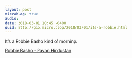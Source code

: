 ```yaml
---
layout: post
microblog: true
audio: 
date: 2018-03-01 10:45 -0400
guid: http://gio.micro.blog/2018/03/01/its-a-robbie.html
---
```

It’s a Robbie Basho kind of morning. 

[Robbie Basho - Pavan Hindustan](https://itunes.apple.com/us/album/pavan-hindustan-instrumental/251342489?i=251342501)
